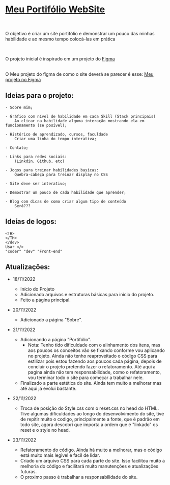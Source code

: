 <h1><a href="https://thalles-hsa.github.io/Meu-Portifolio/" target="_black">Meu Portifólio WebSite</a></h1>

<br>
<p>O objetivo é criar um site portifólio e demonstrar um pouco das minhas habilidade e ao mesmo tempo colocá-las em prática</p>
<br>
<p>O projeto inicial é inspirado em um projeto do <a href="https://www.figma.com/community/file/1162157859305054706">Figma</a></p>
<br>
O Meu projeto do figma de como o site deverá se parecer é esse: <a href="https://www.figma.com/community/file/1162157859305054706">Meu projeto no Figma</a>


## Ideias para o projeto:
		
	- Sobre mim;

	- Gráfico com nível de habilidade em cada Skill (Stack principais) 
		Ao clicar na habilidade	alguma interação mostrando ela em funcionamento (se posível);

	- Histórico de aprendizado, cursos, faculdade
		Criar uma linha do tempo interativa;

	- Contato;

	- Links para redes sociais:
		(Linkdin, Github, etc)

	- Jogos para treinar habilidades basicas:
	    Quebra-cabeça para treinar display no CSS

	- Site deve ser interativo;

	- Demostrar um pouco de cada habilidade que aprender;

	- Blog com dicas de como criar algum tipo de conteúdo
	    Será???

## Ideías de logos:

	<TH>
	</TH>
	</dev>
	Usar </>
	"coder" "dev" "Front-end"

## Atualizações:

- 18/11/2022 	
	- Início do Projeto
   	- Adicionado arquivos e estruturas básicas para início do projeto.
	- Feito a página principal.

- 20/11/2022 
	- Adicionado a página "Sobre". 

- 21/11/2022
	- Adicionando a página "Portifólio".
		- Nota: Tenho tido dificuldade com o alinhamento dos itens, mas aos poucos os conceitos vão se fixando conforme vou aplicando no projeto.  Ainda não tenho reaproveitado o código CSS para estilizar pois estou fazendo aos poucos cada página, depois de concluir o projeto pretendo fazer o refatoramento.
		Até aqui a pagína ainda não tem responsabilidade, como o refatoramento, vou terminar todo o site para começar a trabalhar nele. 
	- Finalizado a parte estética do site. Ainda tem muito a melhorar mas até aqui já evolui bastante. 

- 22/11/2022
	- Troca de posição do Style.css com o reset.css no head do HTML. Tive algumas dificuldades ao longo do desenvolvimento do site, tive de repitir muito o codigo, principalmente a fonte, que é padrão em todo site, agora descobri que importa a ordem que é "linkado" os reset e o style no head.
	
-	23/11/2022
	- 	Refatoramento do código. Ainda há muito a melhorar, mas o código está muito mais legivel e facil de lidar.
	-	Criado um arquivo CSS para cada parte do site. Isso facilitou muito a melhoria do código e facilitará muito manutenções e atualizações futuras. 
	- O proximo passo é trabalhar a responsabilidade do site.
